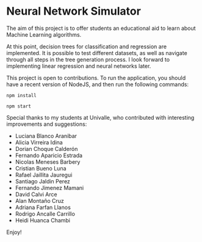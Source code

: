 # Neural Network Simulator

The aim of this project is to offer students an educational aid to learn about Machine Learning algorithms.

At this point, decision trees for classification and regression are implemented. It is possible to test different datasets, as well as navigate through all steps in the tree generation process. I look forward to implementing linear regression and neural networks later.

This project is open to contributions. To run the application, you should have a recent version of NodeJS, and then run the following commands:

```npm install```

```npm start```

Special thanks to my students at Univalle, who contributed with interesting improvements and suggestions:

* Luciana Blanco Aranibar
* Alicia Virreira Idina
* Dorian Choque Calderón
* Fernando Aparicio Estrada
* Nicolas Meneses Barbery
* Cristian Bueno Luna
* Rafael Jaillita Jauregui
* Santiago Jaldin Perez
* Fernando Jimenez Mamani
* David Calvi Arce
* Alan Montaño Cruz
* Adriana Farfan Llanos
* Rodrigo Ancalle Carrillo
* Heidi Huanca Chambi

Enjoy!